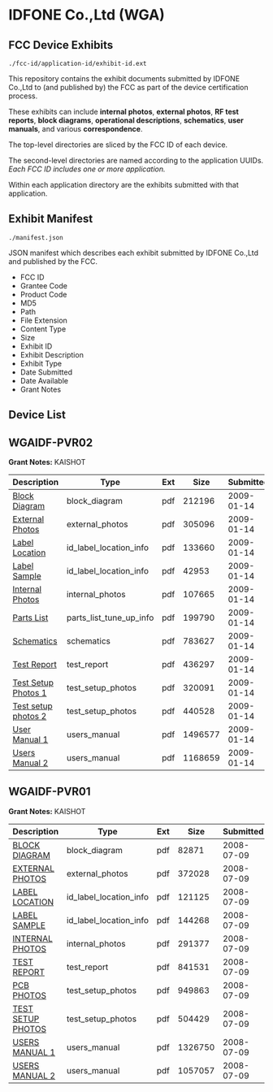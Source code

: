 # IDFONE Co.,Ltd (WGA)
## FCC Device Exhibits

```
./fcc-id/application-id/exhibit-id.ext
```

This repository contains the exhibit documents submitted by IDFONE Co.,Ltd to (and published by) the FCC as part of the device certification process.

These exhibits can include **internal photos**, **external photos**, **RF test reports**, **block diagrams**, **operational descriptions**, **schematics**, **user manuals**, and various **correspondence**.

The top-level directories are sliced by the FCC ID of each device.

The second-level directories are named according to the application UUIDs. *Each FCC ID includes one or more application.*

Within each application directory are the exhibits submitted with that application. 

## Exhibit Manifest

```
./manifest.json
```

JSON manifest which describes each exhibit submitted by IDFONE Co.,Ltd and published by the FCC.

- FCC ID
- Grantee Code
- Product Code
- MD5
- Path
- File Extension
- Content Type
- Size
- Exhibit ID
- Exhibit Description
- Exhibit Type
- Date Submitted
- Date Available
- Grant Notes

## Device List
## WGAIDF-PVR02
**Grant Notes:** KAISHOT

| Description | Type | Ext | Size | Submitted | Available |
| ----------- | ---- | --- | ---- | --------- | --------- |
| [Block Diagram](WGAIDF-PVR02/446a989ca349ecab8e078aa0f64c1d5a/1056341.pdf) | block_diagram | pdf | 212196 | 2009-01-14 | 2009-01-14 |
| [External Photos](WGAIDF-PVR02/446a989ca349ecab8e078aa0f64c1d5a/1056342.pdf) | external_photos | pdf | 305096 | 2009-01-14 | 2009-01-14 |
| [Label Location](WGAIDF-PVR02/446a989ca349ecab8e078aa0f64c1d5a/1056344.pdf) | id_label_location_info | pdf | 133660 | 2009-01-14 | 2009-01-14 |
| [Label Sample](WGAIDF-PVR02/446a989ca349ecab8e078aa0f64c1d5a/1056345.pdf) | id_label_location_info | pdf | 42953 | 2009-01-14 | 2009-01-14 |
| [Internal Photos](WGAIDF-PVR02/446a989ca349ecab8e078aa0f64c1d5a/1056343.pdf) | internal_photos | pdf | 107665 | 2009-01-14 | 2009-01-14 |
| [Parts List](WGAIDF-PVR02/446a989ca349ecab8e078aa0f64c1d5a/1056347.pdf) | parts_list_tune_up_info | pdf | 199790 | 2009-01-14 | 2009-01-14 |
| [Schematics](WGAIDF-PVR02/446a989ca349ecab8e078aa0f64c1d5a/1056348.pdf) | schematics | pdf | 783627 | 2009-01-14 | 2009-01-14 |
| [Test Report](WGAIDF-PVR02/446a989ca349ecab8e078aa0f64c1d5a/1056349.pdf) | test_report | pdf | 436297 | 2009-01-14 | 2009-01-14 |
| [Test Setup Photos 1](WGAIDF-PVR02/446a989ca349ecab8e078aa0f64c1d5a/1056346.pdf) | test_setup_photos | pdf | 320091 | 2009-01-14 | 2009-01-14 |
| [Test setup photos 2](WGAIDF-PVR02/446a989ca349ecab8e078aa0f64c1d5a/1056350.pdf) | test_setup_photos | pdf | 440528 | 2009-01-14 | 2009-01-14 |
| [User Manual 1](WGAIDF-PVR02/446a989ca349ecab8e078aa0f64c1d5a/1056351.pdf) | users_manual | pdf | 1496577 | 2009-01-14 | 2009-01-14 |
| [Users Manual 2](WGAIDF-PVR02/446a989ca349ecab8e078aa0f64c1d5a/1056352.pdf) | users_manual | pdf | 1168659 | 2009-01-14 | 2009-01-14 |
## WGAIDF-PVR01
**Grant Notes:** KAISHOT

| Description | Type | Ext | Size | Submitted | Available |
| ----------- | ---- | --- | ---- | --------- | --------- |
| [BLOCK DIAGRAM](WGAIDF-PVR01/612d0a77a7ed9fdc31f5079a03c47c48/967480.pdf) | block_diagram | pdf | 82871 | 2008-07-09 | 2008-07-09 |
| [EXTERNAL PHOTOS](WGAIDF-PVR01/612d0a77a7ed9fdc31f5079a03c47c48/967481.pdf) | external_photos | pdf | 372028 | 2008-07-09 | 2008-07-09 |
| [LABEL LOCATION](WGAIDF-PVR01/612d0a77a7ed9fdc31f5079a03c47c48/967483.pdf) | id_label_location_info | pdf | 121125 | 2008-07-09 | 2008-07-09 |
| [LABEL SAMPLE](WGAIDF-PVR01/612d0a77a7ed9fdc31f5079a03c47c48/967484.pdf) | id_label_location_info | pdf | 144268 | 2008-07-09 | 2008-07-09 |
| [INTERNAL PHOTOS](WGAIDF-PVR01/612d0a77a7ed9fdc31f5079a03c47c48/967482.pdf) | internal_photos | pdf | 291377 | 2008-07-09 | 2008-07-09 |
| [TEST REPORT](WGAIDF-PVR01/612d0a77a7ed9fdc31f5079a03c47c48/967486.pdf) | test_report | pdf | 841531 | 2008-07-09 | 2008-07-09 |
| [PCB PHOTOS](WGAIDF-PVR01/612d0a77a7ed9fdc31f5079a03c47c48/967485.pdf) | test_setup_photos | pdf | 949863 | 2008-07-09 | 2008-07-09 |
| [TEST SETUP PHOTOS](WGAIDF-PVR01/612d0a77a7ed9fdc31f5079a03c47c48/967487.pdf) | test_setup_photos | pdf | 504429 | 2008-07-09 | 2008-07-09 |
| [USERS MANUAL 1](WGAIDF-PVR01/612d0a77a7ed9fdc31f5079a03c47c48/967488.pdf) | users_manual | pdf | 1326750 | 2008-07-09 | 2008-07-09 |
| [USERS MANUAL 2](WGAIDF-PVR01/612d0a77a7ed9fdc31f5079a03c47c48/967489.pdf) | users_manual | pdf | 1057057 | 2008-07-09 | 2008-07-09 |
